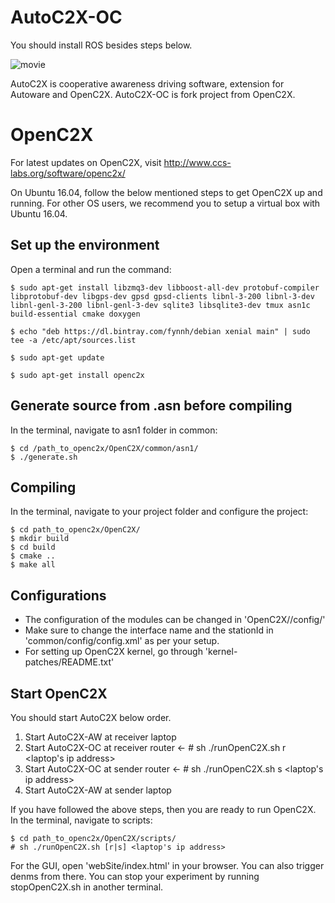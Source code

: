 # AutoC2X-OC

You should install ROS besides steps below.

![movie](https://user-images.githubusercontent.com/23014935/76400182-39570c00-63c3-11ea-81cb-a6b84179406d.gif)

AutoC2X is cooperative awareness driving software, extension for Autoware and OpenC2X. AutoC2X-OC is fork project from OpenC2X.

# OpenC2X
For latest updates on OpenC2X, visit http://www.ccs-labs.org/software/openc2x/

On Ubuntu 16.04, follow the below mentioned steps to get OpenC2X up and running.
For other OS users, we recommend you to setup a virtual box with Ubuntu 16.04.


## Set up the environment
Open a terminal and run the command:

    $ sudo apt-get install libzmq3-dev libboost-all-dev protobuf-compiler libprotobuf-dev libgps-dev gpsd gpsd-clients libnl-3-200 libnl-3-dev libnl-genl-3-200 libnl-genl-3-dev sqlite3 libsqlite3-dev tmux asn1c build-essential cmake doxygen

    $ echo "deb https://dl.bintray.com/fynnh/debian xenial main" | sudo tee -a /etc/apt/sources.list

    $ sudo apt-get update

    $ sudo apt-get install openc2x



## Generate source from .asn before compiling
In the terminal, navigate to asn1 folder in common:

    $ cd /path_to_openc2x/OpenC2X/common/asn1/
    $ ./generate.sh



## Compiling
In the terminal, navigate to your project folder and configure the project:

    $ cd path_to_openc2x/OpenC2X/
    $ mkdir build
    $ cd build
    $ cmake ..
    $ make all



## Configurations
- The configuration of the modules can be changed in 'OpenC2X/<module>/config/'
- Make sure to change the interface name and the stationId in 'common/config/config.xml'
  as per your setup.
- For setting up OpenC2X kernel, go through 'kernel-patches/README.txt'



## Start OpenC2X
You should start AutoC2X below order.

1. Start AutoC2X-AW at receiver laptop
2. Start AutoC2X-OC at receiver router <- # sh ./runOpenC2X.sh r <laptop's ip address>
3. Start AutoC2X-OC at sender router <- # sh ./runOpenC2X.sh s <laptop's ip address>
4. Start AutoC2X-AW at sender laptop

If you have followed the above steps, then you are ready to run OpenC2X.
In the terminal, navigate to scripts:

    $ cd path_to_openc2x/OpenC2X/scripts/
    # sh ./runOpenC2X.sh [r|s] <laptop's ip address>

For the GUI, open 'webSite/index.html' in your browser. You can also trigger denms from there.
You can stop your experiment by running stopOpenC2X.sh in another terminal.